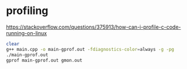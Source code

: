 # profiling

https://stackoverflow.com/questions/375913/how-can-i-profile-c-code-running-on-linux

```sh
clear
g++ main.cpp -o main-gprof.out -fdiagnostics-color=always -g -pg 
./main-gprof.out
gprof main-gprof.out gmon.out
```

